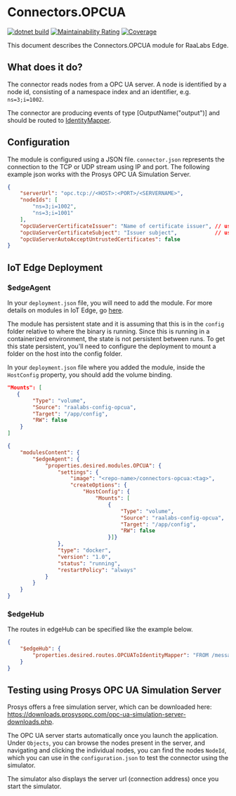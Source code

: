 # Connectors.OPCUA
[![dotnet build](https://github.com/RaaLabs/Connectors.OPCUA/actions/workflows/dotnet.yml/badge.svg)](https://github.com/RaaLabs/Connectors.OPCUA/actions/workflows/dotnet.yml)
[![Maintainability Rating](https://sonarcloud.io/api/project_badges/measure?project=RaaLabs_Connectors.OPCUA&metric=sqale_rating&token=237aec8269dd7b80a5ef37b10b858152b085720e)](https://sonarcloud.io/dashboard?id=RaaLabs_Connectors.OPCUA)
[![Coverage](https://sonarcloud.io/api/project_badges/measure?project=RaaLabs_Connectors.OPCUA&metric=coverage&token=237aec8269dd7b80a5ef37b10b858152b085720e)](https://sonarcloud.io/dashboard?id=RaaLabs_Connectors.OPCUA)

This document describes the Connectors.OPCUA module for RaaLabs Edge.

## What does it do?
The connector reads nodes from a OPC UA server. A node is identified by a node id, consisting of a namespace index and an identifier, e.g. `ns=3;i=1002`.

The connector are producing events of type [OutputName("output")] and should be routed to [IdentityMapper](https://github.com/RaaLabs/IdentityMapper).

## Configuration
The module is configured using a JSON file. `connector.json` represents the connection to the TCP or UDP stream using IP and port. The following example json works with the Prosys OPC UA Simulation Server.

```json
{
    "serverUrl": "opc.tcp://<HOST>:<PORT>/<SERVERNAME>",
    "nodeIds": [
        "ns=3;i=1002",
        "ns=3;i=1001"
    ],
    "opcUaServerCertificateIssuer": "Name of certificate issuer", // used to verify untrusted server certificates
    "opcUaServerCertificateSubject": "Issuer subject",            // used to verify untrusted server certificates
    "opcUaServerAutoAcceptUntrustedCertificates": false
}
```

## IoT Edge Deployment

### $edgeAgent

In your `deployment.json` file, you will need to add the module. For more details on modules in IoT Edge, go [here](https://docs.microsoft.com/en-us/azure/iot-edge/module-composition).

The module has persistent state and it is assuming that this is in the `config` folder relative to where the binary is running.
Since this is running in a containerized environment, the state is not persistent between runs. To get this state persistent, you'll
need to configure the deployment to mount a folder on the host into the config folder.

In your `deployment.json` file where you added the module, inside the `HostConfig` property, you should add the volume binding.

```json
"Mounts": [
   {
        "Type": "volume",
        "Source": "raalabs-config-opcua",
        "Target": "/app/config",
        "RW": false
    }
]
```

```json
{
    "modulesContent": {
        "$edgeAgent": {
            "properties.desired.modules.OPCUA": {
                "settings": {
                    "image": "<repo-name>/connectors-opcua:<tag>",
                    "createOptions": {
                        "HostConfig": {
                            "Mounts": [
                                {
                                    "Type": "volume",
                                    "Source": "raalabs-config-opcua",
                                    "Target": "/app/config",
                                    "RW": false
                                }]}
                },
                "type": "docker",
                "version": "1.0",
                "status": "running",
                "restartPolicy": "always"
            }
        }
    }
}
```

### $edgeHub

The routes in edgeHub can be specified like the example below.

```json
{
    "$edgeHub": {
        "properties.desired.routes.OPCUAToIdentityMapper": "FROM /messages/modules/OPCUA/outputs/output INTO BrokeredEndpoint(\"/modules/IdentityMapper/inputs/events\")",
    }
}
```


## Testing using Prosys OPC UA Simulation Server
Prosys offers a free simulation server, which can be downloaded here: <https://downloads.prosysopc.com/opc-ua-simulation-server-downloads.php>.

The OPC UA server starts automatically once you launch the application. Under `Objects`, you can browse the nodes present in the server, and navigating and clicking the individual nodes, you can find the nodes `NodeId`, which you can use in the `configuration.json` to test the connector using the simulator.

The simulator also displays the server url (connection address) once you start the simulator.
